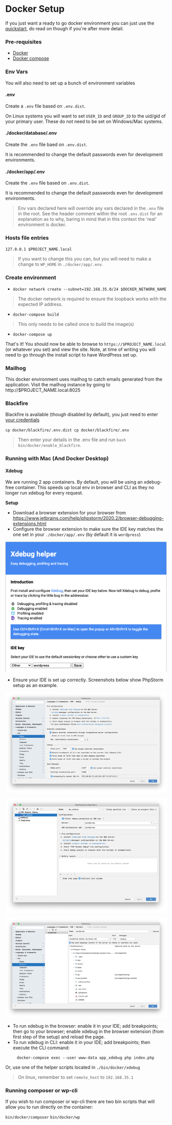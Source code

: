 # Docker Setup

If you just want a ready to go docker environment you can just use the [quickstart](quickstart.md), do read on though if you're after more detail.

### Pre-requisites
* [Docker](https://www.docker.com/)
* [Docker compose](https://docs.docker.com/compose/install/)

### Env Vars

You will also need to set up a bunch of environment variables

#### .env

Create a `.env` file based on `.env.dist`.

On Linux systems you will want to set `USER_ID` and
`GROUP_ID` to the uid/gid of your primary user. These
do not need to be set on Windows/Mac systems.

#### ./docker/database/.env

Create the `.env` file baed on `.env.dist`.

It is recommended to change the default passwords even
for development environments.

#### ./docker/app/.env

Create the `.env` file based on `.env.dist`.

It is recommended to change the default passwords even
for development environments.

> Env vars declared here will override any vars declared in the `.env` file in the root. See the header comment within the root `.env.dist` for an explanation as to why, baring in mind that in this context the 'real' environment is docker.

### Hosts file entries

`127.0.0.1 $PROJECT_NAME.local`

> If you want to change this you can, but you will need to make a change to `WP_HOME` in `./docker/app/.env`.

### Create environment

* `docker network create --subnet=192.168.35.0/24 $DOCKER_NETWORK_NAME`

> The docker network is required to ensure the loopback works with the expected IP address.

* `docker-compose build`

> This only needs to be called once to build the image(s)

* `docker-compose up`

That's it! You should now be able to browse to `https://$PROJECT_NAME.local` (or whatever you set) and view the site. Note, at time of writing you will need to go through the install script to have WordPress set up.

### Mailhog

This docker environment uses mailhog to catch emails generated
from the application. Visit the mailhog instance by going to
http://$PROJECT_NAME.local:8025

### Blackfire

Blackfire is available (though disabled by default), you just need to enter [your credentials](https://blackfire.io/my/settings/credentials)

`cp docker/blackfire/.env.dist cp docker/blackfire/.env`

> Then enter your details in the .env file and run `bash bin/docker/enable_blackfire`.

### Running with Mac (And Docker Desktop)

#### Xdebug

We are running 2 app containers. By default, you will be using an xdebug-free container.
This speeds up local env in browser and CLI as they no longer run xdebug for every request.

**Setup**

 - Download a browser extension for your browser from https://www.jetbrains.com/help/phpstorm/2020.2/browser-debugging-extensions.html
 - Configure the browser extension to make sure the IDE key matches the one set in your `./docker/app/.env` (by default it is `wordpress`)

![Settings](./assets/browser-xdebug-helper-0.png)

 - Ensure your IDE is set up correctly. Screenshots below show PhpStorm setup as an example.

![Settings](./assets/phpstorm-xdebug-0.png)

![Debugger](./assets/phpstorm-xdebug-1.png)

![Server](./assets/phpstorm-xdebug-2.png)

 - To run xdebug in the browser: enable it in your IDE; add breakpoints; then go to your browser; enable xdebug in the browser extension (from first step of the setup) and reload the page.
 - To run xdebug in CLI: enable it in your IDE; add breakpoints; then execute the CLI command:

```
     docker-compose exec --user www-data app_xdebug php index.php
```

Or, use one of the helper scripts located in `./bin/docker/xdebug`

> On linux, remember to set `remote_host` to `192.168.35.1`

### Running composer or wp-cli

If you wish to run composer or wp-cli there are two bin scripts that will allow you to run directly on the container:

`bin/docker/composer`
`bin/docker/wp`


